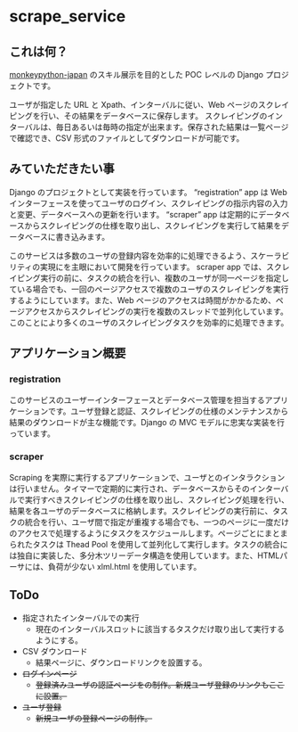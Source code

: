 # scrape_service



## これは何？


[monkeypython-japan](https://monkeypython-japan.github.io/) のスキル展示を目的とした POC レベルの Django プロジェクトです。

ユーザが指定した URL と Xpath、インターバルに従い、Web ページのスクレイピングを行い、その結果をデータベースに保存します。
スクレイピングのインターバルは、毎日あるいは毎時の指定が出来ます。保存された結果は一覧ページで確認でき、CSV 形式のファイルとしてダウンロードが可能です。

## みていただきたい事


Django のプロジェクトとして実装を行っています。
“registration” app は Web インターフェースを使ってユーザのログイン、スクレイピングの指示内容の入力と変更、データベースへの更新を行います。
“scraper” app は定期的にデータベースからスクレイピングの仕様を取り出し、スクレイピングを実行して結果をデータベースに書き込みます。

このサービスは多数のユーザの登録内容を効率的に処理できるよう、スケーラビリティの実現にを主眼において開発を行っています。
scraper app では、スクレイピング実行の前に、タスクの統合を行い、複数のユーザが同一ページを指定している場合でも、一回のページアクセスで複数のユーザのスクレイピングを実行するようにしています。また、Web ページのアクセスは時間がかかるため、ページアクセスからスクレイピングの実行を複数のスレッドで並列化しています。このことにより多くのユーザのスクレイピングタスクを効率的に処理できます。

## アプリケーション概要


### registration

このサービスのユーザーインターフェースとデータベース管理を担当するアプリケーションです。ユーザ登録と認証、スクレイピングの仕様のメンテナンスから結果のダウンロードが主な機能です。Django の MVC モデルに忠実な実装を行っています。

### scraper

Scraping を実際に実行するアプリケーションで、ユーザとのインタラクションは行いません。タイマーで定期的に実行され、データベースからそのインターバルで実行すべきスクレイピングの仕様を取り出し、スクレイピング処理を行い、結果を各ユーザのデータベースに格納します。スクレイピングの実行前に、タスクの統合を行い、ユーザ間で指定が重複する場合でも、一つのページに一度だけのアクセスで処理するようにタスクをスケジュールします。ページごとにまとまられたタスクは Thead Pool を使用して並列化して実行します。タスクの統合には独自に実装した、多分木ツリーデータ構造を使用しています。また、HTMLパーサには、負荷が少ない xlml.html を使用しています。

## ToDo


* 指定されたインターバルでの実行
  * 現在のインターバルスロットに該当するタスクだけ取り出して実行するようにする。
* CSV ダウンロード
  * 結果ページに、ダウンロードリンクを設置する。
* ~~ログインページ~~
  * ~~登録済みユーザの認証ページをの制作。新規ユーザ登録のリンクもここに設置。~~
* ~~ユーザ登録~~
  * ~~新規ユーザの登録ページの制作。~~
